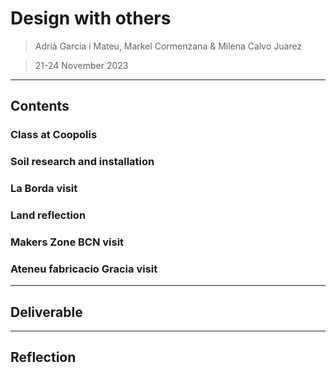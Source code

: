 # **Design with others**

> Adrià Garcia i Mateu, Markel Cormenzana & Milena Calvo Juarez

> 21-24 November 2023

---

## **Contents**

### Class at Coopolis


### Soil research and installation


### La Borda visit


### Land reflection


### Makers Zone BCN visit


### Ateneu fabricacio Gracia visit

______________________________
## **Deliverable**


______________________________
## **Reflection**